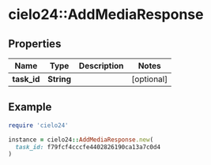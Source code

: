 # cielo24::AddMediaResponse

## Properties

| Name | Type | Description | Notes |
| ---- | ---- | ----------- | ----- |
| **task_id** | **String** |  | [optional] |

## Example

```ruby
require 'cielo24'

instance = cielo24::AddMediaResponse.new(
  task_id: f79fcf4cccfe4402826190ca13a7c0d4
)
```

